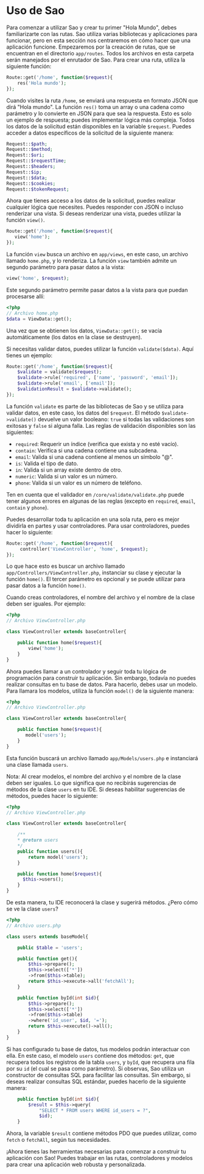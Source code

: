 # Uso de Sao

Para comenzar a utilizar Sao y crear tu primer "Hola Mundo", debes familiarizarte con las rutas. Sao utiliza varias bibliotecas y aplicaciones para funcionar, pero en esta sección nos centraremos en cómo hacer que una aplicación funcione. Empezaremos por la creación de rutas, que se encuentran en el directorio `app/routes`. Todos los archivos en esta carpeta serán manejados por el enrutador de Sao. Para crear una ruta, utiliza la siguiente función:

```php
Route::get('/home', function($request){
    res('Hola mundo');
});
```

Cuando visites la ruta `/home`, se enviará una respuesta en formato JSON que dirá "Hola mundo". La función `res()` toma un array o una cadena como parámetro y lo convierte en JSON para que sea la respuesta. Esto es solo un ejemplo de respuesta; puedes implementar lógica más compleja. Todos los datos de la solicitud están disponibles en la variable `$request`. Puedes acceder a datos específicos de la solicitud de la siguiente manera:

```php
Request::$path;
Request::$method;
Request::$uri;
Request::$requestTime;   
Request::$headers;
Request::$ip;
Request::$data;
Request::$cookies;
Request::$tokenRequest;
```

Ahora que tienes acceso a los datos de la solicitud, puedes realizar cualquier lógica que necesites. Puedes responder con JSON o incluso renderizar una vista. Si deseas renderizar una vista, puedes utilizar la función `view()`.

```php
Route::get('/home', function($request){
   view('home');
});
```

La función `view` busca un archivo en `app/views`, en este caso, un archivo llamado `home.php`, y lo renderiza. La función `view` también admite un segundo parámetro para pasar datos a la vista:

```php
view('home', $request);
```

Este segundo parámetro permite pasar datos a la vista para que puedan procesarse allí:

```php
<?php 
// Archivo home.php
$data = ViewData::get(); 
```

Una vez que se obtienen los datos, `ViewData::get();` se vacía automáticamente (los datos en la clase se destruyen).

Si necesitas validar datos, puedes utilizar la función `validate($data)`. Aquí tienes un ejemplo:

```php
Route::get('/home', function($request){
    $validate = validate($request);
    $validate->rule('required', ['name', 'password', 'email']);
    $validate->rule('email', ['email']);
    $validationResult = $validate->validate();
});
```

La función `validate` es parte de las bibliotecas de Sao y se utiliza para validar datos, en este caso, los datos del `$request`. El método `$validate->validate()` devuelve un valor booleano: `true` si todas las validaciones son exitosas y `false` si alguna falla. Las reglas de validación disponibles son las siguientes:

- `required`: Requerir un índice (verifica que exista y no esté vacío).
- `contain`: Verifica si una cadena contiene una subcadena.
- `email`: Valida si una cadena contiene al menos un símbolo "@".
- `is`: Valida el tipo de dato.
- `in`: Valida si un array existe dentro de otro.
- `numeric`: Valida si un valor es un número.
- `phone`: Valida si un valor es un número de teléfono.

Ten en cuenta que el validador en `/core/validate/validate.php` puede tener algunos errores en algunas de las reglas (excepto en `required`, `email`, `contain` y `phone`).

Puedes desarrollar toda tu aplicación en una sola ruta, pero es mejor dividirla en partes y usar controladores. Para usar controladores, puedes hacer lo siguiente:

```php
Route::get('/home', function($request){
     controller('ViewController', 'home', $request);
});
```

Lo que hace esto es buscar un archivo llamado `app/Controllers/ViewController.php`, instanciar su clase y ejecutar la función `home()`. El tercer parámetro es opcional y se puede utilizar para pasar datos a la función `home()`.

Cuando creas controladores, el nombre del archivo y el nombre de la clase deben ser iguales. Por ejemplo:

```php
<?php
// Archivo ViewController.php

class ViewController extends baseController{

    public function home($request){
        view('home');
    }
}
```

Ahora puedes llamar a un controlador y seguir toda tu lógica de programación para construir tu aplicación. Sin embargo, todavía no puedes realizar consultas en tu base de datos. Para hacerlo, debes usar un modelo. Para llamara los modelos, utiliza la función `model()` de la siguiente manera:

```php
<?php
// Archivo ViewController.php

class ViewController extends baseController{

    public function home($request){
       model('users');
    }
}
```

Esta función buscará un archivo llamado `app/Models/users.php` e instanciará una clase llamada `users`.

Nota: Al crear modelos, el nombre del archivo y el nombre de la clase deben ser iguales. Lo que significa que no recibirás sugerencias de métodos de la clase `users` en tu IDE. Si deseas habilitar sugerencias de métodos, puedes hacer lo siguiente:

```php
<?php
// Archivo ViewController.php

class ViewController extends baseController{

    /**
    * @return users
    */
    public function users(){
        return model('users');
    }

    public function home($request){
      $this->users();
    }
}
```

De esta manera, tu IDE reconocerá la clase y sugerirá métodos. ¿Pero cómo se ve la clase `users`?

```php
<?php
// Archivo users.php

class users extends baseModel{

    public $table = 'users';

    public function get(){
        $this->prepare();
        $this->select(['*'])
        ->from($this->table);
        return $this->execute->all('fetchAll');
    }

    public function byId(int $id){
        $this->prepare();
        $this->select(['*'])
        ->from($this->table)
        ->where('id_user', $id, '=');
        return $this->execute()->all();
    }
}
```

Si has configurado tu base de datos, tus modelos podrán interactuar con ella. En este caso, el modelo `users` contiene dos métodos: `get`, que recupera todos los registros de la tabla `users`, y `byId`, que recupera una fila por su `id` (el cual se pasa como parámetro). Si observas, Sao utiliza un constructor de consultas SQL para facilitar las consultas. Sin embargo, si deseas realizar consultas SQL estándar, puedes hacerlo de la siguiente manera:

```php
    public function byId(int $id){
        $result = $this->query(
            "SELECT * FROM users WHERE id_users = ?", 
            $id);
    }
```

Ahora, la variable `$result` contiene métodos PDO que puedes utilizar, como `fetch` o `fetchAll`, según tus necesidades.

¡Ahora tienes las herramientas necesarias para comenzar a construir tu aplicación con Sao! Puedes trabajar en las rutas, controladores y modelos para crear una aplicación web robusta y personalizada. 